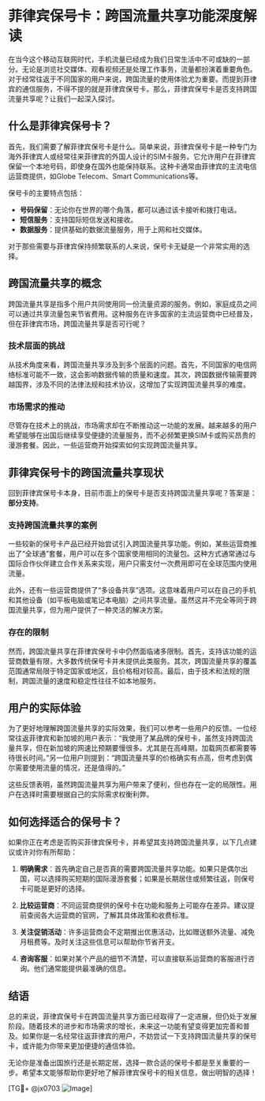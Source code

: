 # 菲律宾保号卡：跨国流量共享功能深度解读

在当今这个移动互联网时代，手机流量已经成为我们日常生活中不可或缺的一部分。无论是浏览社交媒体、观看视频还是处理工作事务，流量都扮演着重要角色。对于经常往返于不同国家的用户来说，跨国流量的使用体验尤为重要。而提到菲律宾的通信服务，不得不提的就是菲律宾保号卡。那么，菲律宾保号卡是否支持跨国流量共享呢？让我们一起深入探讨。

## 什么是菲律宾保号卡？

首先，我们需要了解菲律宾保号卡是什么。简单来说，菲律宾保号卡是一种专门为海外菲律宾人或经常往来菲律宾的外国人设计的SIM卡服务。它允许用户在菲律宾保留一个本地号码，即使身在国外也能保持联系。这种卡通常由菲律宾的主流电信运营商提供，如Globe Telecom、Smart Communications等。

保号卡的主要特点包括：

- **号码保留**：无论你在世界的哪个角落，都可以通过该卡接听和拨打电话。
- **短信服务**：支持国际短信发送和接收。
- **数据服务**：提供基础的数据流量服务，用于上网和社交媒体。

对于那些需要与菲律宾保持频繁联系的人来说，保号卡无疑是一个非常实用的选择。

## 跨国流量共享的概念

跨国流量共享是指多个用户共同使用同一份流量资源的服务。例如，家庭成员之间可以通过共享流量包来节省费用。这种服务在许多国家的主流运营商中已经普及，但在菲律宾市场，跨国流量共享是否可行呢？

### 技术层面的挑战

从技术角度来看，跨国流量共享涉及到多个层面的问题。首先，不同国家的电信网络标准可能不一致，这会影响数据传输的质量和速度。其次，跨国数据传输需要跨越国界，涉及不同的法律法规和技术协议，这增加了实现跨国流量共享的难度。

### 市场需求的推动

尽管存在技术上的挑战，市场需求却在不断推动这一功能的发展。越来越多的用户希望能够在出国后继续享受便捷的流量服务，而不必频繁更换SIM卡或购买昂贵的漫游套餐。因此，一些运营商开始探索如何实现跨国流量共享。

## 菲律宾保号卡的跨国流量共享现状

回到菲律宾保号卡本身，目前市面上的保号卡是否支持跨国流量共享呢？答案是：**部分支持**。

### 支持跨国流量共享的案例

一些较新的保号卡产品已经开始尝试引入跨国流量共享功能。例如，某些运营商推出了“全球通”套餐，用户可以在多个国家使用相同的流量包。这种方式通常通过与国际合作伙伴建立合作关系来实现，用户只需支付一次费用即可在全球范围内使用流量。

此外，还有一些运营商提供了“多设备共享”选项。这意味着用户可以在自己的手机和其他设备（如平板电脑或笔记本电脑）之间共享流量。虽然这并不完全等同于跨国流量共享，但为用户提供了一种灵活的解决方案。

### 存在的限制

然而，跨国流量共享在菲律宾保号卡中仍然面临诸多限制。首先，支持该功能的运营商数量有限，大多数传统保号卡并未提供此类服务。其次，跨国流量共享的覆盖范围通常局限于特定国家或地区，且价格相对较高。最后，由于技术和法规的限制，跨国流量的速度和稳定性往往不如本地服务。

## 用户的实际体验

为了更好地理解跨国流量共享的实际效果，我们可以参考一些用户的反馈。一位经常往返菲律宾和新加坡的用户表示：“我使用了某品牌的保号卡，虽然支持跨国流量共享，但在新加坡的网速比预期要慢很多。尤其是在高峰期，加载网页都需要等待很长时间。”另一位用户则提到：“跨国流量共享的价格确实有点高，但考虑到偶尔需要使用流量的情况，还是值得的。”

这些反馈表明，虽然跨国流量共享为用户带来了便利，但也存在一定的局限性。用户在选择时需要根据自己的实际需求权衡利弊。

## 如何选择适合的保号卡？

如果你正在考虑是否购买菲律宾保号卡，并希望其支持跨国流量共享，以下几点建议或许对你有所帮助：

1. **明确需求**：首先确定自己是否真的需要跨国流量共享功能。如果只是偶尔出国，可以选择购买短期的国际漫游套餐；如果是长期居住或频繁往返，则保号卡可能是更好的选择。

2. **比较运营商**：不同运营商提供的保号卡在功能和服务上可能存在差异。建议提前查阅各大运营商的官网，了解其具体政策和收费标准。

3. **关注促销活动**：许多运营商会不定期推出优惠活动，比如赠送额外流量、减免月租费等。及时关注这些信息可以帮助你节省开支。

4. **咨询客服**：如果对某个产品的细节不清楚，可以直接联系运营商的客服进行咨询。他们通常能提供最准确的信息。

## 结语

总的来说，菲律宾保号卡在跨国流量共享方面已经取得了一定进展，但仍处于发展阶段。随着技术的进步和市场需求的增长，未来这一功能有望变得更加完善和普及。如果你是一名经常往返菲律宾的用户，不妨尝试一下支持跨国流量共享的保号卡，或许能为你带来更加便捷的通信体验。

无论你是准备出国旅行还是长期定居，选择一款合适的保号卡都是至关重要的一步。希望本文能够帮助你更好地了解菲律宾保号卡的相关信息，做出明智的选择！

[TG💪+ @jx0703 ![Image](https://github.com/user-attachments/assets/dbca1d08-cadb-493c-b0ec-ad6f7a83f270)]